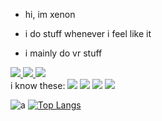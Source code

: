   - hi, im xenon

  - i do stuff whenever i feel like it

  - i mainly do vr stuff

<div class="cool-stuff" id="cool-stuff">
  <a href="https://www.youtube.com/channel/UCIMNqUjrmXPZHcOh9Q77nLA">
    <img src="https://img.shields.io/badge/YouTube-red?style=for-the-badge&logo=youtube&logoColor=white"/>
  </a>
  <a href="[https://www.youtube.com/channel/UCIMNqUjrmXPZHcOh9Q77nLA](https://twitter.com/xenonorsomethin)">
    <img src="https://img.shields.io/badge/Twitter-blue?style=for-the-badge&logo=twitter&logoColor=white"/>
  </a>
  
  <img src="https://komarev.com/ghpvc/?username=xenonorsomething&style=flat-square&color=blue"/>
</div>
i know these:
<img src="https://img.shields.io/badge/c%23-%23239120.svg?style=for-the-badge&logo=c-sharp&logoColor=white"></img> <img src="https://img.shields.io/badge/javascript-%23323330.svg?style=for-the-badge&logo=javascript&logoColor=%23F7DF1E"></img> <img src="https://img.shields.io/badge/rust-%23000000.svg?style=for-the-badge&logo=rust&logoColor=white"></img> <img src="https://img.shields.io/badge/unity-%23000000.svg?style=for-the-badge&logo=unity&logoColor=white"></img>

![a](https://github-readme-stats.vercel.app/api?username=xenonorsomething&show_icons=true&theme=radical)
[![Top Langs](https://github-readme-stats.vercel.app/api/top-langs/?username=XenonOrSomething)](https://github.com/anuraghazra/github-readme-stats)






<!---
XenonOrSomething/XenonOrSomething is a ✨ special ✨ repository because its `README.md` (this file) appears on your GitHub profile.
You can click the Preview link to take a look at your changes.
--->
